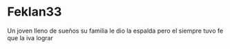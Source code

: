 # Feklan33
Un joven lleno de sueños su familia le dio la espalda pero el siempre tuvo fe que la iva lograr
